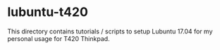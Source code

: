 # lubuntu-t420

This directory contains tutorials / scripts to setup Lubuntu 17.04 for my personal usage for T420 Thinkpad.
